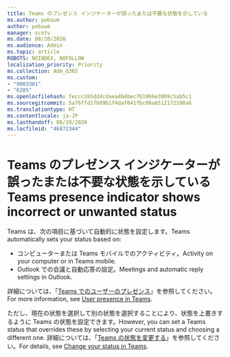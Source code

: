 ```yaml
---
title: Teams のプレゼンス インジケーターが誤ったまたは不要な状態を示している
ms.author: pebaum
author: pebaum
manager: scotv
ms.date: 08/20/2020
ms.audience: Admin
ms.topic: article
ROBOTS: NOINDEX, NOFOLLOW
localization_priority: Priority
ms.collection: Adm_O365
ms.custom:
- "9003301"
- "6205"
ms.openlocfilehash: feccc165dd4cdaea4b4bec7b19b6e3909c5ab5c1
ms.sourcegitcommit: 5a76ffd17b09b1f4daf041fbc08a6512172198a6
ms.translationtype: HT
ms.contentlocale: ja-JP
ms.lasthandoff: 08/20/2020
ms.locfileid: "46872344"
---
```

# <a name="teams-presence-indicator-shows-incorrect-or-unwanted-status"></a><span data-ttu-id="e2e18-102">Teams のプレゼンス インジケーターが誤ったまたは不要な状態を示している</span><span class="sxs-lookup"><span data-stu-id="e2e18-102">Teams presence indicator shows incorrect or unwanted status</span></span>

<span data-ttu-id="e2e18-103">Teams は、次の項目に基づいて自動的に状態を設定します。</span><span class="sxs-lookup"><span data-stu-id="e2e18-103">Teams automatically sets your status based on:</span></span>

- <span data-ttu-id="e2e18-104">コンピューターまたは Teams モバイルでのアクティビティ。</span><span class="sxs-lookup"><span data-stu-id="e2e18-104">Activity on your computer or in Teams mobile.</span></span>
- <span data-ttu-id="e2e18-105">Outlook での会議と自動応答の設定。</span><span class="sxs-lookup"><span data-stu-id="e2e18-105">Meetings and automatic reply settings in Outlook.</span></span>

<span data-ttu-id="e2e18-106">詳細については、「[Teams でのユーザーのプレゼンス](https://docs.microsoft.com/microsoftteams/presence-admins)」を参照してください。</span><span class="sxs-lookup"><span data-stu-id="e2e18-106">For more information, see [User presence in Teams](https://docs.microsoft.com/microsoftteams/presence-admins).</span></span>  

<span data-ttu-id="e2e18-107">ただし、現在の状態を選択して別の状態を選択することにより、状態を上書きするように Teams の状態を設定できます。</span><span class="sxs-lookup"><span data-stu-id="e2e18-107">However, you can set a Teams status that overrides these by selecting your current status and choosing a different one.</span></span> <span data-ttu-id="e2e18-108">詳細については、「[Teams の状態を変更する](https://support.microsoft.com/office/change-your-status-in-teams-ce36ed14-6bc9-4775-a33e-6629ba4ff78e)」を参照してください。</span><span class="sxs-lookup"><span data-stu-id="e2e18-108">For details, see [Change your status in Teams](https://support.microsoft.com/office/change-your-status-in-teams-ce36ed14-6bc9-4775-a33e-6629ba4ff78e).</span></span>
